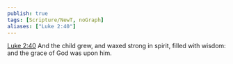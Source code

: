 ```yaml
---
publish: true
tags: [Scripture/NewT, noGraph]
aliases: ["Luke 2:40"]
---
```

[Luke 2:40](https://churchofjesuschrist.org/study/scriptures/nt/luke/2?lang=eng&id=p40#p40) And the child grew, and waxed strong in spirit, filled with wisdom: and the grace of God was upon him.

